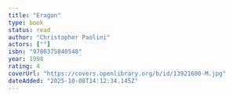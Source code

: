 ```yaml
---
title: "Eragon"
type: book
status: read
author: "Christopher Paolini"
actors: [""]
isbn: "9780375840548"
year: 1998
rating: 4
coverUrl: "https://covers.openlibrary.org/b/id/13921600-M.jpg"
dateAdded: "2025-10-08T14:12:34.145Z"
---
```


